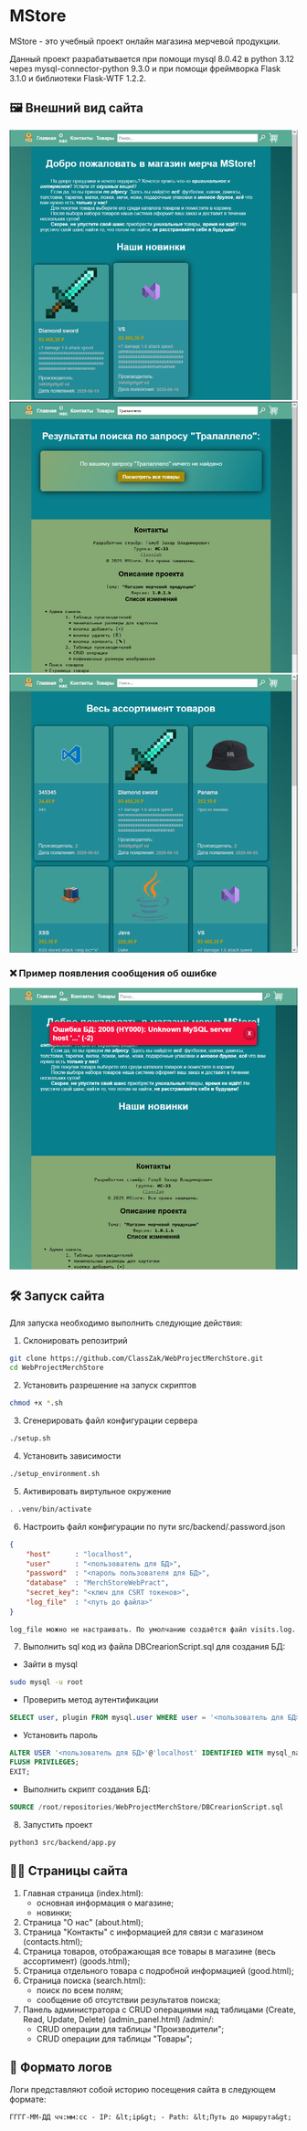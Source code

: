# MStore

MStore - это учебный проект онлайн магазина мерчевой продукции.

Данный проект разрабатывается при помощи mysql 8.0.42 в python 3.12 через mysql-connector-python       9.3.0 и при помощи фреймворка Flask 3.1.0 и библиотеки Flask-WTF 1.2.2. 

## 🖼️ Внешний вид сайта
![Image alt](https://github.com/ClassZak/WebProjectMerchStore/blob/master/screenshot1.png)
![Image alt](https://github.com/ClassZak/WebProjectMerchStore/blob/master/screenshot2.png)
![Image alt](https://github.com/ClassZak/WebProjectMerchStore/blob/master/screenshot3.png)

### ❌ Пример появления сообщения об ошибке

![Image alt](https://github.com/ClassZak/WebProjectMerchStore/blob/master/screenshot4.png)


## 🛠 Запуск сайта

Для запуска необходимо выполнить следующие действия:
1) Склонировать репозитрий 
```bash
git clone https://github.com/ClassZak/WebProjectMerchStore.git
cd WebProjectMerchStore
```
2) Установить разрешение на запуск скриптов
```bash
chmod +x *.sh
```
3) Сгенерировать файл конфигурации сервера
```bash
./setup.sh
```
4) Установить зависимости
```bash
./setup_environment.sh
```
5) Активировать виртульное окружение
```bash
. .venv/bin/activate
```
6) Настроить файл конфигурации по пути src/backend/.password.json
```json
{
	"host"		: "localhost",
	"user"		: "<пользователь для БД>",
	"password"	: "<пароль пользователя для БД>",
	"database"	: "MerchStoreWebPract",
	"secret_key": "<ключ для CSRT токенов>",
	"log_file"	: "<путь до файла>"
}
```
	log_file можно не настраивать. По умолчанию создаётся файл visits.log.
7) Выполнить sql код из файла DBCrearionScript.sql для создания БД:
- Зайти в mysql
```bash
sudo mysql -u root
```
- Проверить метод аутентификации
```sql
SELECT user, plugin FROM mysql.user WHERE user = '<пользователь для БД>';
```
- Установить пароль
```sql
ALTER USER '<пользователь для БД>'@'localhost' IDENTIFIED WITH mysql_native_password BY '<пароль>';
FLUSH PRIVILEGES;
EXIT;
```
- Выполнить скрипт создания БД:
```sql
SOURCE /root/repositories/WebProjectMerchStore/DBCrearionScript.sql
```

8) Запустить проект
```bash
python3 src/backend/app.py
```

## 👨‍💻 Страницы сайта

1) Главная страница (index.html):
	- основная информация о магазине;
	- новинки;
2) Страница "О нас" (about.html);
3) Страница "Контакты" с информацией для связи с магазином (contacts.html);
4) Страница товаров, отображающая все товары в магазине (весь ассортимент) (goods.html);
4) Страница отдельного товара с подробной информацией (good.html);
5) Страница поиска (search.html):
	- поиск по всем полям;
	- сообщение об отсутствии результатов поиска;
6) Панель администратора с CRUD операциями над таблицами (Create, Read, Update, Delete) (admin_panel.html) /admin/:
	- CRUD операции для таблицы "Производители";
	- CRUD операции для таблицы "Товары";

## 📰 Формато логов

Логи представляют собой историю посещения сайта в следующем формате:
```
ГГГГ-ММ-ДД чч:мм:сс - IP: &lt;ip&gt; - Path: &lt;Путь до маршрута&gt;
```